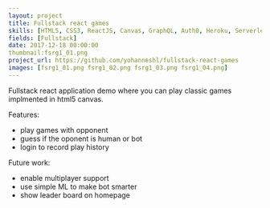 ```yaml
---
layout: project
title: Fullstack react games
skills: [HTML5, CSS3, ReactJS, Canvas, GraphQL, Auth0, Heroku, Serverless]
fields: [Fullstack]
date: 2017-12-18 00:00:00
thumbnail:fsrg1_01.png
project_url: https://github.com/yohanneshl/fullstack-react-games
images: [fsrg1_01.png fsrg1_02.png fsrg1_03.png fsrg1_04.png]
---
```


Fullstack react application demo where you can play classic games implmented in html5 canvas.

Features:
* play games with opponent
* guess if the oponent is human or bot
* login to record play history

Future work:
* enable multiplayer support
* use simple ML to make bot smarter
* show leader board on homepage



